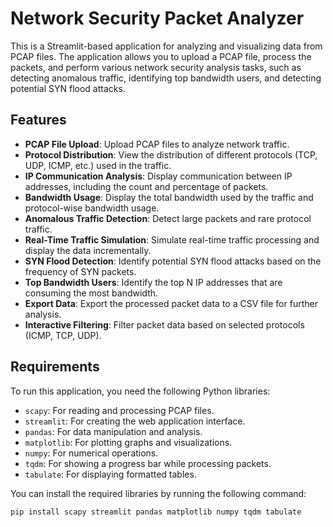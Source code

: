 # Network Security Packet Analyzer

This is a Streamlit-based application for analyzing and visualizing data from PCAP files. The application allows you to upload a PCAP file, process the packets, and perform various network security analysis tasks, such as detecting anomalous traffic, identifying top bandwidth users, and detecting potential SYN flood attacks.

## Features

- **PCAP File Upload**: Upload PCAP files to analyze network traffic.
- **Protocol Distribution**: View the distribution of different protocols (TCP, UDP, ICMP, etc.) used in the traffic.
- **IP Communication Analysis**: Display communication between IP addresses, including the count and percentage of packets.
- **Bandwidth Usage**: Display the total bandwidth used by the traffic and protocol-wise bandwidth usage.
- **Anomalous Traffic Detection**: Detect large packets and rare protocol traffic.
- **Real-Time Traffic Simulation**: Simulate real-time traffic processing and display the data incrementally.
- **SYN Flood Detection**: Identify potential SYN flood attacks based on the frequency of SYN packets.
- **Top Bandwidth Users**: Identify the top N IP addresses that are consuming the most bandwidth.
- **Export Data**: Export the processed packet data to a CSV file for further analysis.
- **Interactive Filtering**: Filter packet data based on selected protocols (ICMP, TCP, UDP).

## Requirements

To run this application, you need the following Python libraries:

- `scapy`: For reading and processing PCAP files.
- `streamlit`: For creating the web application interface.
- `pandas`: For data manipulation and analysis.
- `matplotlib`: For plotting graphs and visualizations.
- `numpy`: For numerical operations.
- `tqdm`: For showing a progress bar while processing packets.
- `tabulate`: For displaying formatted tables.

You can install the required libraries by running the following command:

```bash
pip install scapy streamlit pandas matplotlib numpy tqdm tabulate

